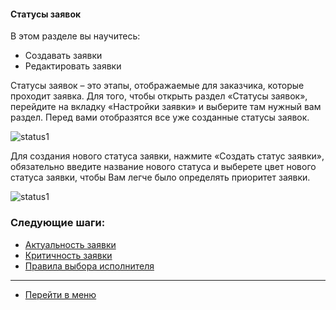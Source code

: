 #### Статусы заявок
В этом разделе вы научитесь:
- Cоздавать заявки
- Редактировать заявки

Статусы заявок – это этапы, отображаемые для заказчика, которые проходит заявка. Для того, чтобы открыть раздел «Статусы заявок», перейдите на вкладку «Настройки заявки» и выберите там нужный вам раздел. Перед  вами отобразятся все уже созданные статусы заявок.

![status1](/attachments/images/FAQ_RU/ObjectsType/status1.png)

Для создания нового статуса заявки, нажмите «Создать статус заявки», обязательно введите название нового статуса и выберете цвет нового статуса заявки, чтобы Вам легче было определять приоритет заявки.

![status1](/attachments/images/FAQ_RU/ObjectsType/status1.png)



### Следующие шаги:
- [Актуальность заявки](./Actuality.md)
- [Критичность заявки](./Criticality.md)
- [Правила выбора исполнителя](./RulesOfChoice.md)


____
- [Перейти в меню](http://wiki.hubex.ru)
